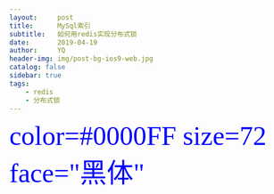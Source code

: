 ```yaml
---
layout:     post
title:      MySql索引
subtitle:   如何用redis实现分布式锁
date:       2019-04-19
author:     YQ
header-img: img/post-bg-ios9-web.jpg
catalog: false
sidebar: true
tags:
    - redis
    - 分布式锁
---
```



<font color=#0000FF size=7 face="蓝色">color=#0000FF size=72 face="黑体"</font>

